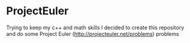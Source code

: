 ProjectEuler
============

Trying to keep my c++ and math skills I decided to create this repository and do some Project Euler (http://projecteuler.net/problems) problems
